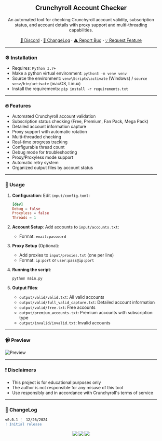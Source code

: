 <div align="center">
  <h2 align="center">Crunchyroll Account Checker</h2>
  <p align="center">
    An automated tool for checking Crunchyroll account validity, subscription status, and account details with proxy support and multi-threading capabilities.
    <br />
    <br />
    <a href="https://discord.cyberious.xyz">💬 Discord</a>
    ·
    <a href="#-changelog">📜 ChangeLog</a>
    ·
    <a href="https://github.com/sexfrance/Crunchyroll-Account-Checker/issues">⚠️ Report Bug</a>
    ·
    <a href="https://github.com/sexfrance/Crunchyroll-Account-Checker/issues">💡 Request Feature</a>
  </p>
</div>

---

### ⚙️ Installation

- Requires: `Python 3.7+`
- Make a python virtual environment: `python3 -m venv venv`
- Source the environment: `venv\Scripts\activate` (Windows) / `source venv/bin/activate` (macOS, Linux)
- Install the requirements: `pip install -r requirements.txt`

---

### 🔥 Features

- Automated Crunchyroll account validation
- Subscription status checking (Free, Premium, Fan Pack, Mega Pack)
- Detailed account information capture
- Proxy support with automatic rotation
- Multi-threaded checking
- Real-time progress tracking
- Configurable thread count
- Debug mode for troubleshooting
- Proxy/Proxyless mode support
- Automatic retry system
- Organized output files by account status

---

### 📝 Usage

1. **Configuration**:
   Edit `input/config.toml`:

   ```toml
   [dev]
   Debug = false
   Proxyless = false
   Threads = 1
   ```

2. **Account Setup**:
   Add accounts to `input/accounts.txt`:
   - Format: `email:password`

3. **Proxy Setup** (Optional):
   - Add proxies to `input/proxies.txt` (one per line)
   - Format: `ip:port` or `user:pass@ip:port`

4. **Running the script**:
   ```bash
   python main.py
   ```

5. **Output Files**:
   - `output/valid/valid.txt`: All valid accounts
   - `output/valid/full_valid_capture.txt`: Detailed account information
   - `output/valid/free.txt`: Free accounts
   - `output/premium_accounts.txt`: Premium accounts with subscription type
   - `output/invalid/invalid.txt`: Invalid accounts

---

### 📹 Preview

![Preview](https://i.imgur.com/vrdKO91.gif)

---

### ❗ Disclaimers

- This project is for educational purposes only
- The author is not responsible for any misuse of this tool
- Use responsibly and in accordance with Crunchyroll's terms of service

---

### 📜 ChangeLog

```diff
v0.0.1 ⋮ 12/26/2024
! Initial release
```

<p align="center">
  <img src="https://img.shields.io/github/license/sexfrance/Crunchyroll-Account-Checker.svg?style=for-the-badge&labelColor=black&color=f429ff&logo=IOTA"/>
  <img src="https://img.shields.io/github/stars/sexfrance/Crunchyroll-Account-Checker.svg?style=for-the-badge&labelColor=black&color=f429ff&logo=IOTA"/>
  <img src="https://img.shields.io/github/languages/top/sexfrance/Crunchyroll-Account-Checker.svg?style=for-the-badge&labelColor=black&color=f429ff&logo=python"/>
</p>
